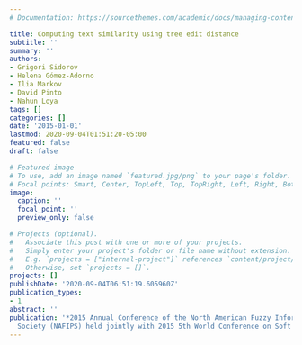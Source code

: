 ```yaml
---
# Documentation: https://sourcethemes.com/academic/docs/managing-content/

title: Computing text similarity using tree edit distance
subtitle: ''
summary: ''
authors:
- Grigori Sidorov
- Helena Gómez-Adorno
- Ilia Markov
- David Pinto
- Nahun Loya
tags: []
categories: []
date: '2015-01-01'
lastmod: 2020-09-04T01:51:20-05:00
featured: false
draft: false

# Featured image
# To use, add an image named `featured.jpg/png` to your page's folder.
# Focal points: Smart, Center, TopLeft, Top, TopRight, Left, Right, BottomLeft, Bottom, BottomRight.
image:
  caption: ''
  focal_point: ''
  preview_only: false

# Projects (optional).
#   Associate this post with one or more of your projects.
#   Simply enter your project's folder or file name without extension.
#   E.g. `projects = ["internal-project"]` references `content/project/deep-learning/index.md`.
#   Otherwise, set `projects = []`.
projects: []
publishDate: '2020-09-04T06:51:19.605960Z'
publication_types:
- 1
abstract: ''
publication: '*2015 Annual Conference of the North American Fuzzy Information Processing
  Society (NAFIPS) held jointly with 2015 5th World Conference on Soft Computing (WConSC)*'
---
```

